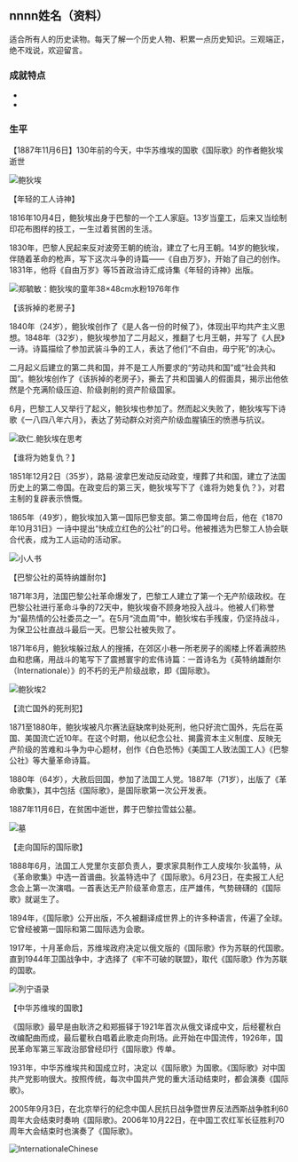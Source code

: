 ## nnnn姓名（资料）

适合所有人的历史读物。每天了解一个历史人物、积累一点历史知识。三观端正，绝不戏说，欢迎留言。  

### 成就特点

- ​
- ​


### 生平

【1887年11月6日】130年前的今天，中华苏维埃的国歌《国际歌》的作者鲍狄埃逝世

![鲍狄埃](鲍狄埃.jpg)

【年轻的工人诗神】

1816年10月4日，鲍狄埃出身于巴黎的一个工人家庭。13岁当童工，后来又当绘制印花布图样的技工，一生过着贫困的生活。

1830年，巴黎人民起来反对波旁王朝的统治，建立了七月王朝。14岁的鲍狄埃，伴随着革命的枪声，写下这次斗争的诗篇——《自由万岁》，开始了自己的创作。1831年，他将《自由万岁》等15首政治诗汇成诗集《年轻的诗神》出版。

![郑毓敏：鲍狄埃的童年38×48cm水粉1976年作](郑毓敏：鲍狄埃的童年38×48cm水粉1976年作.jpeg)

【该拆掉的老房子】

1840年（24岁），鲍狄埃创作了《是人各一份的时候了》，体现出平均共产主义思想。1848年（32岁），鲍狄埃参加了二月起义，推翻了七月王朝，并写了《人民》一诗。诗篇描绘了参加武装斗争的工人，表达了他们“不自由，毋宁死”的决心。

二月起义后建立的第二共和国，并不是工人所要求的“劳动共和国”或“社会共和国”。鲍狄埃创作了《该拆掉的老房子》，撕去了共和国骗人的假面具，揭示出他依然是个充满阶级压迫、阶级剥削的资产阶级国家。

6月，巴黎工人又举行了起义，鲍狄埃也参加了。然而起义失败了，鲍狄埃写下诗歌《一八四八年六月》，表达了劳动群众对资产阶级血腥镇压的愤懑与抗议。

![欧仁.鲍狄埃在思考](欧仁.鲍狄埃在思考.jpg)

【谁将为她复仇？】

1851年12月2日（35岁），路易·波拿巴发动反动政变，埋葬了共和国，建立了法国历史上的第二帝国。在政变后的第三天，鲍狄埃写下了《谁将为她复仇？》，对君主制的复辟表示愤慨。

1865年（49岁），鲍狄埃加入第一国际巴黎支部。第二帝国垮台后，他在《1870年10月31日》一诗中提出“快成立红色的公社”的口号。他被推选为巴黎工人协会联合代表，成为工人运动的活动家。

![小人书](小人书.jpeg)

【巴黎公社的英特纳雄耐尔】

1871年3月，法国巴黎公社革命爆发了，巴黎工人建立了第一个无产阶级政权。在巴黎公社进行革命斗争的72天中，鲍狄埃奋不顾身地投入战斗。他被人们称誉为“最热情的公社委员之一”。在5月“流血周”中，鲍狄埃右手残废，仍坚持战斗，为保卫公社直战斗最后一天。巴黎公社被失败了。

1871年6月，鲍狄埃躲过敌人的搜捕，在郊区小巷一所老房子的阁楼上怀着满腔热血和悲痛，用战斗的笔写下了震撼寰宇的宏伟诗篇：一首诗名为《英特纳雄耐尔（Internationale）》的不朽的无产阶级战歌，即《国际歌》。

![鲍狄埃2](鲍狄埃2.jpeg)

【流亡国外的死刑犯】

1871至1880年，鲍狄埃被凡尔赛法庭缺席判处死刑，他只好流亡国外，先后在英国、美国流亡近10年。在这个时期，他以纪念公社、揭露资本主义制度、反映无产阶级的苦难和斗争为中心题材，创作《白色恐怖》《美国工人致法国工人》《巴黎公社》等大量革命诗篇。

1880年（64岁），大赦后回国，参加了法国工人党。1887年（71岁），出版了《革命歌集》，其中包括《国际歌》，是国际歌第一次公开发表。

1887年11月6日，在贫困中逝世，葬于巴黎拉雪兹公墓。

![墓](墓.jpg)

【走向国际的国际歌】

1888年6月，法国工人党里尔支部负责人，要求家具制作工人皮埃尔·狄盖特，从《革命歌集》中选一首谱曲。狄盖特选中了《国际歌》。6月23日，在卖报工人纪念会上第一次演唱。一首表达无产阶级革命意志，庄严雄伟，气势磅礴的《国际歌》就诞生了。

1894年，《国际歌》公开出版，不久被翻译成世界上的许多种语言，传遍了全球。它曾经被第一国际和第二国际选为会歌。

1917年，十月革命后，苏维埃政府决定以俄文版的《国际歌》作为苏联的代国歌。直到1944年卫国战争中，才选择了《牢不可破的联盟》，取代《国际歌》作为苏联的国歌。

![列宁语录](列宁语录.jpeg)

【中华苏维埃的国歌】

《国际歌》最早是由耿济之和郑振铎于1921年首次从俄文译成中文，后经瞿秋白改编配曲而成，最后瞿秋白唱着此歌走向刑场。此开始在中国流传，1926年，国民革命军第三军政治部曾经印行《国际歌》传单。

1931年，中华苏维埃共和国成立时，决定以《国际歌》为国歌。《国际歌》对中国共产党影响很大。按照传统，每次中国共产党的重大活动结束时，都会演奏《国际歌》。

2005年9月3日，在北京举行的纪念中国人民抗日战争暨世界反法西斯战争胜利60周年大会结束时奏响《国际歌》。2006年10月22日，在中国工农红军长征胜利70周年大会结束时也演奏了《国际歌》。

![InternationaleChinese](InternationaleChinese.jpg)







